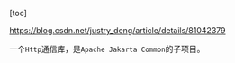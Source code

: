 [toc]

https://blog.csdn.net/justry_deng/article/details/81042379

一个`Http`通信库，是`Apache Jakarta Common`的子项目。